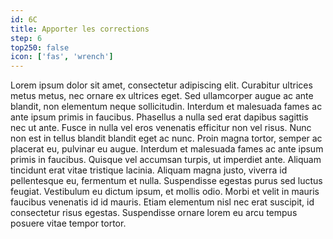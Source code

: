 ```yaml
---
id: 6C
title: Apporter les corrections
step: 6
top250: false
icon: ['fas', 'wrench']
---
```


Lorem ipsum dolor sit amet, consectetur adipiscing elit. Curabitur ultrices metus metus, nec ornare ex ultrices eget. Sed ullamcorper augue ac ante blandit, non elementum neque sollicitudin. Interdum et malesuada fames ac ante ipsum primis in faucibus. Phasellus a nulla sed erat dapibus sagittis nec ut ante. Fusce in nulla vel eros venenatis efficitur non vel risus. Nunc non est in tellus blandit blandit eget ac nunc. Proin magna tortor, semper ac placerat eu, pulvinar eu augue. Interdum et malesuada fames ac ante ipsum primis in faucibus. Quisque vel accumsan turpis, ut imperdiet ante. Aliquam tincidunt erat vitae tristique lacinia. Aliquam magna justo, viverra id pellentesque eu, fermentum et nulla. Suspendisse egestas purus sed luctus feugiat. Vestibulum eu dictum ipsum, et mollis odio. Morbi et velit in mauris faucibus venenatis id id mauris. Etiam elementum nisl nec erat suscipit, id consectetur risus egestas. Suspendisse ornare lorem eu arcu tempus posuere vitae tempor tortor.
